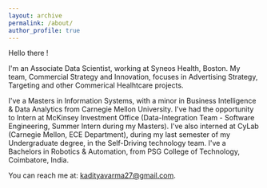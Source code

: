 ```yaml
---
layout: archive
permalink: /about/
author_profile: true
---
```

Hello there !

I'm an Associate Data Scientist, working at Syneos Health, Boston. My team, Commercial Strategy and Innovation, focuses in Advertising Strategy, Targeting and other Commerical Healhtcare projects.

I've a Masters in Information Systems, with a minor in Business Intelligence & Data Analytics from Carnegie Mellon University. I've had the opportunity to Intern at McKinsey Investment Office (Data-Integration Team - Software Engineering, Summer Intern during my Masters). I've also interned at CyLab (Carnegie Mellon, ECE Department), during my last semester of my Undergraduate degree, in the Self-Driving technology team. I've a Bachelors in Robotics & Automation, from PSG College of Technology, Coimbatore, India.

You can reach me at: kadityavarma27@gmail.com.